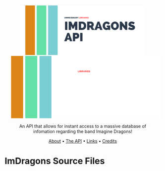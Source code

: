 <p align="center">
  <a href="#gh-light-mode-only">
    <img src="../src/assets/1.png" alt="logo" width="80%" height="auto" />
  </a>
  <a href="#gh-dark-mode-only">
    <img src="../src/assets/2.png" alt="logo" width: 100%; height: auto;/>
  </a>
</p>
<p align="center">An API that allows for instant access to a massive database of <br> infomation regarding the band Imagine Dragons!</p>
</p>
<p align="center">
  <a href="#about">About</a> •
  <a href="#prerequisites">The API</a> •
  <a href="#links">Links</a> •
  <a href="#credits">Credits</a>
</p>

# ImDragons Source Files
